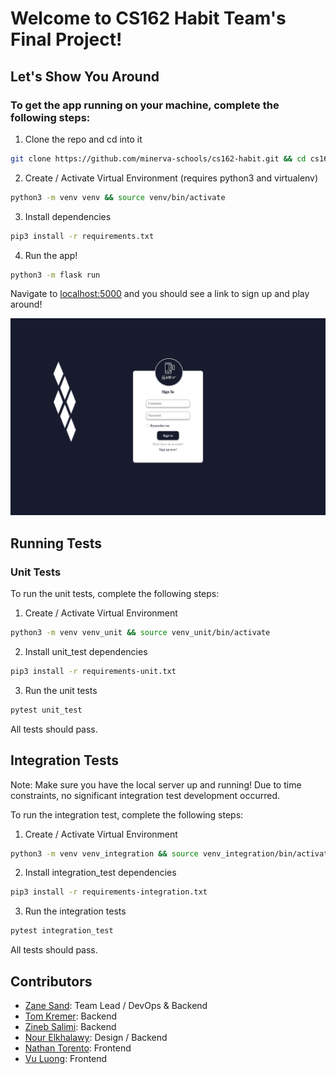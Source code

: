 # Welcome to CS162 Habit Team's Final Project!

## Let's Show You Around

### To get the app running on your machine, complete the following steps:

1. Clone the repo and cd into it
```bash
git clone https://github.com/minerva-schools/cs162-habit.git && cd cs162-habit
```

2. Create / Activate Virtual Environment (requires python3 and virtualenv)
```bash
python3 -m venv venv && source venv/bin/activate
```

3. Install dependencies
```bash
pip3 install -r requirements.txt
```

4. Run the app!
```bash
python3 -m flask run
```

Navigate to [localhost:5000](localhost:5000) and you should see a link to sign up and play around!

![image info](./web/static/media/signup.png)

## Running Tests

### Unit Tests

To run the unit tests, complete the following steps:

1. Create / Activate Virtual Environment
```bash
python3 -m venv venv_unit && source venv_unit/bin/activate
```

2. Install unit_test dependencies
```bash
pip3 install -r requirements-unit.txt
```

3. Run the unit tests
```bash
pytest unit_test
```

All tests should pass.

## Integration Tests

Note: Make sure you have the local server up and running! Due to time constraints, no significant integration test development occurred.

To run the integration test, complete the following steps:

1. Create / Activate Virtual Environment
```bash
python3 -m venv venv_integration && source venv_integration/bin/activate
```

2. Install integration_test dependencies
```bash
pip3 install -r requirements-integration.txt
```

3. Run the integration tests
```bash
pytest integration_test
```

All tests should pass.

## Contributors
- [Zane Sand](https://www.youtube.com/watch?v=dQw4w9WgXcQ): Team Lead / DevOps & Backend
- [Tom Kremer](https://www.linkedin.com/in/tom-kremer/): Backend
- [Zineb Salimi](https://www.linkedin.com/in/zineb-salimi-54a1a3149/): Backend
- [Nour Elkhalawy](https://www.linkedin.com/in/nour-elkhalawy/): Design / Backend
- [Nathan Torento](https://www.linkedin.com/in/nathantorento/): Frontend
- [Vu Luong](https://www.linkedin.com/in/vuluong/): Frontend
